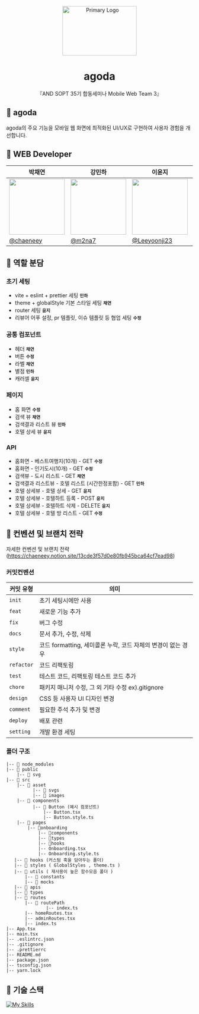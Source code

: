 <div align="center">
<img src="https://cdn6.agoda.net/images/kite-js/logo/agoda/color-default.svg" width="200" height="133" alt="Primary Logo">

  # agoda

 『AND SOPT 35기 합동세미나 Mobile Web Team 3』
</div>

## 🌊 agoda
agoda의 주요 기능을 모바일 웹 화면에 최적화된 UI/UX로 구현하여 사용자 경험을 개선합니다.
## 🌊 WEB Developer

| <center> 박채연 </center>| <center>강민하 </center>| <center>이윤지</center>| <center>한수정</center>|
| -------------------------------------------------------------------------------------------------- | ------------------------------------------------------------------------------------------------------- | ------------------------------------------------------------------------------------------------- | ------------------------------------------------------------------------------------------------- |
| <center> <img width="150px" src="https://avatars.githubusercontent.com/u/127743435?v=4" /></center> | <center><img width="150px" src="https://avatars.githubusercontent.com/u/118591632?v=4" /></center> | <center><img width="150px" src="https://avatars.githubusercontent.com/u/90778858?v=4" /></center> | <center><img width="150px" src="https://avatars.githubusercontent.com/u/90364839?v=4" /></center> |
| [@chaeneey](https://github.com/chaeneey) | [@m2na7](https://github.com/m2na7y) | [@Leeyoonji23](https://github.com/Leeyoonji23) | [@hansoojeongsj](https://github.com/hansoojeongsj) |


## 🌊 역할 분담

### 초기 세팅
- vite + eslint + prettier 세팅 **`민하`**
- theme + globalStyle 기본 스타일 세팅 **`채연`**
- router 세팅 **`윤지`**
- 리뷰어 어푸 설정, pr 템플릿, 이슈 템플릿 등 협업 세팅 **`수정`**

### 공통 컴포넌트
- 헤더 **`채연`**
- 버튼 **`수정`**
- 라벨 **`채연`**
- 별점 **`민하`**
- 캐러셀 **`윤지`**

### 페이지
- 홈 화면 **`수정`**
- 검색 뷰 **`채연`**
- 검색결과 리스트 뷰 **`민하`**
- 호텔 상세 뷰 **`윤지`**

### API
- 홈화면 - 베스트여행지(10개) - GET **`수정`**
- 홈화면 - 인기도시(10개) - GET **`수정`**
- 검색뷰 - 도시 리스트 - GET **`채연`**
- 검색결과 리스트뷰 - 호텔 리스트 (시간한정포함) - GET **`민하`**
- 호텔 상세뷰 - 호텔 상세 - GET **`윤지`**
- 호텔 상세뷰 - 호텔하트 등록 - POST **`윤지`**
- 호텔 상세뷰 - 호텔하트 삭제 - DELETE **`윤지`**
- 호텔 상세뷰 - 호텔 방 리스트 - GET **`수정`**

## 🌊 컨벤션 및 브랜치 전략
자세한 컨벤션 및 브랜치 전략(https://chaeneey.notion.site/13cde3f57d0e80fb945bca64cf7ead98)

### 커밋컨벤션

| 커밋 유형  | 의미                                                                                  |
| ---------- | ------------------------------------------------------------------------------------- |
| `init`     | 초기 세팅시에만 사용                             |
| `feat`     | 새로운 기능 추가                             |
| `fix`      | 버그 수정                   |
| `docs`     | 문서 추가, 수정, 삭제                                                          |
| `style`    | 코드 formatting, 세미콜론 누락, 코드 자체의 변경이 없는 경우 |
| `refactor` | 코드 리팩토링       |
| `test`     | 테스트 코드, 리팩토링 테스트 코드 추가                                                |
| `chore`    | 패키지 매니저 수정, 그 외 기타 수정 ex).gitignore                    |
| `design`   | CSS 등 사용자 UI 디자인 변경                                                          |
| `comment`  | 필요한 주석 추가 및 변경                                                              |
| `deploy`   | 배포 관련 |
| `setting`   | 개발 환경 세팅                                                         |


### 폴더 구조

```plaintext
|-- 📁 node_modules
|-- 📁 public
    |-- 📁 svg
|-- 📁 src
    |-- 📁 asset
	      |-- 📁 svgs
	      |-- 📁 images
    |-- 📁 components
          |-- 📁 Button (예시 컴포넌트)
              |-- Button.tsx
              |-- Button.style.ts
    |-- 📁 pages
   	    |-- 📁onboarding
            |-- 📁components
            |-- 📁types
            |-- 📁hooks
            |-- Onboarding.tsx
            |-- Onboarding.style.ts
   |-- 📁 hooks (커스텀 훅을 담아두는 폴더)
   |-- 📁 styles ( GlobalStyles , theme.ts )
   |-- 📁 utils ( 재사용이 높은 함수모음 폴더 )
       |-- 📁 constants
       |-- 📁 mocks
   |-- 📁 apis
   |-- 📁 types
   |-- 📁 routes
       |-- 📁 routePath
		       |-- index.ts
       |-- homeRoutes.tsx
       |-- adminRoutes.tsx
       |-- index.ts
|-- App.tsx
|-- main.tsx
|-- .eslintrc.json
|-- .gitignore
|-- .prettierrc
|-- README.md
|-- package.json
|-- tsconfig.json
|-- yarn.lock
```
## 🌊 기술 스택
[![My Skills](https://skillicons.dev/icons?i=html,css,react,ts,emotion,react-query)](https://skillicons.dev)
